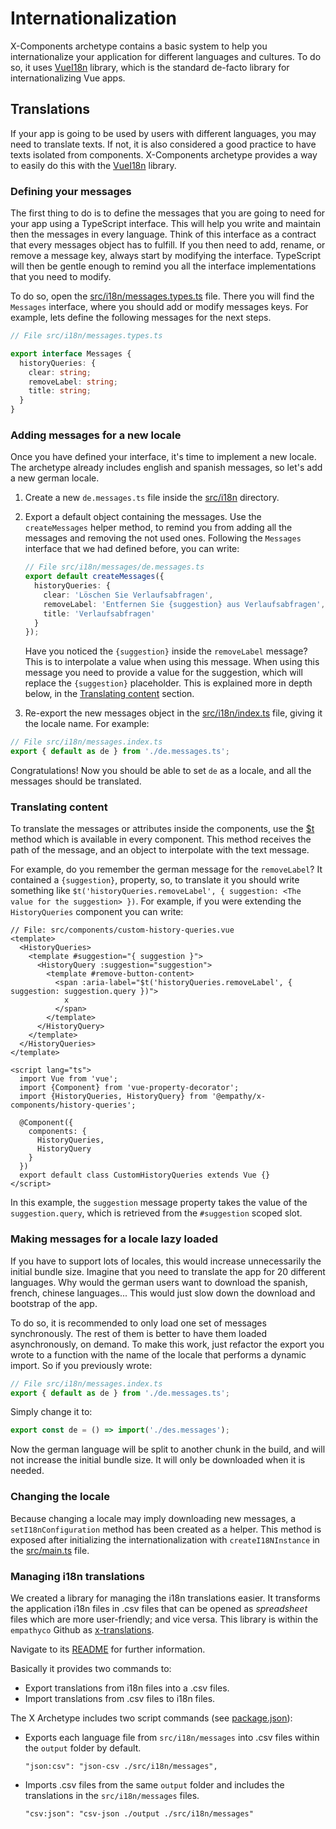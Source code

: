 # Internationalization

X-Components archetype contains a basic system to help you internationalize your application for
different languages and cultures. To do so, it uses
[VueI18n](https://kazupon.github.io/vue-i18n/guide/formatting.html) library, which is the standard
de-facto library for internationalizing Vue apps.

## Translations

If your app is going to be used by users with different languages, you may need to translate texts.
If not, it is also considered a good practice to have texts isolated from components. X-Components
archetype provides a way to easily do this with the
[VueI18n](https://kazupon.github.io/vue-i18n/guide/formatting.html) library.

### Defining your messages

The first thing to do is to define the messages that you are going to need for your app using a
TypeScript interface. This will help you write and maintain then the messages in every language.
Think of this interface as a contract that every messages object has to fulfill. If you then need to
add, rename, or remove a message key, always start by modifying the interface. TypeScript will then
be gentle enough to remind you all the interface implementations that you need to modify.

To do so, open the [src/i18n/messages.types.ts](../src/i18n/messages.types.ts) file. There you will
find the `Messages` interface, where you should add or modify messages keys. For example, lets
define the following messages for the next steps.

```typescript
// File src/i18n/messages.types.ts

export interface Messages {
  historyQueries: {
    clear: string;
    removeLabel: string;
    title: string;
  }
}
```

### Adding messages for a new locale

Once you have defined your interface, it's time to implement a new locale. The archetype already
includes english and spanish messages, so let's add a new german locale.

1. Create a new `de.messages.ts` file inside the [src/i18n](../src/i18n) directory.
2. Export a default object containing the messages. Use the `createMessages` helper method, to
   remind you from adding all the messages and removing the not used ones. Following the `Messages`
   interface that we had defined before, you can write:

    ```typescript
    // File src/i18n/messages/de.messages.ts
    export default createMessages({
      historyQueries: {
        clear: 'Löschen Sie Verlaufsabfragen',
        removeLabel: 'Entfernen Sie {suggestion} aus Verlaufsabfragen',
        title: 'Verlaufsabfragen'
      }
    });
    ```
   
   Have you noticed the `{suggestion}` inside the `removeLabel` message? This is to interpolate a value when using this message. When
   using this message you need to provide a value for the suggestion, which will replace the `{suggestion}` placeholder. This is explained
   more in depth below, in the [Translating content](#markdown-header-translating-content) section.

3. Re-export the new messages object in the [src/i18n/index.ts](../src/i18n/index.ts) file, giving it
   the locale name. For example:

```typescript
// File src/i18n/messages.index.ts
export { default as de } from './de.messages.ts';
```

Congratulations! Now you should be able to set `de` as a locale, and all the messages should be
translated.

### Translating content

To translate the messages or attributes inside the components, use the
[\$t](https://kazupon.github.io/vue-i18n/guide/formatting.html) method which is available in every
component. This method receives the path of the message, and an object to interpolate with the text
message.

For example, do you remember the german message for the `removeLabel`? It contained a
`{suggestion}`, property, so, to translate it you should write something like
`$t('historyQueries.removeLabel', { suggestion: <The value for the suggestion> })`. For example, if
you were extending the `HistoryQueries` component you can write:

```vue
// File: src/components/custom-history-queries.vue
<template>
  <HistoryQueries>
    <template #suggestion="{ suggestion }">
      <HistoryQuery :suggestion="suggestion">
        <template #remove-button-content>
          <span :aria-label="$t('historyQueries.removeLabel', { suggestion: suggestion.query })">
            x
          </span>
        </template>
      </HistoryQuery>
    </template>
  </HistoryQueries>
</template>

<script lang="ts">
  import Vue from 'vue';
  import {Component} from 'vue-property-decorator';
  import {HistoryQueries, HistoryQuery} from '@empathy/x-components/history-queries';

  @Component({
    components: {
      HistoryQueries,
      HistoryQuery
    }
  })
  export default class CustomHistoryQueries extends Vue {}
</script>
```

In this example, the `suggestion` message property takes the value of the `suggestion.query`, which
is retrieved from the `#suggestion` scoped slot.

### Making messages for a locale lazy loaded

If you have to support lots of locales, this would increase unnecessarily the initial bundle size.
Imagine that you need to translate the app for 20 different languages. Why would the german users
want to download the spanish, french, chinese languages... This would just slow down the download
and bootstrap of the app.

To do so, it is recommended to only load one set of messages synchronously. The rest of them is
better to have them loaded asynchronously, on demand. To make this work, just refactor the export
you wrote to a function with the name of the locale that performs a dynamic import. So if you
previously wrote:

```typescript
// File src/i18n/messages.index.ts
export { default as de } from './de.messages.ts';
```

Simply change it to:

```typescript
export const de = () => import('./des.messages');
```

Now the german language will be split to another chunk in the build, and will not increase the
initial bundle size. It will only be downloaded when it is needed.

### Changing the locale

Because changing a locale may imply downloading new messages, a `setI18nConfiguration` method has been created
as a helper. This method is exposed after initializing the internationalization with
`createI18NInstance` in the [src/main.ts](../src/main.ts) file.

### Managing i18n translations

We created a library for managing the i18n translations easier. It transforms the application i18n files in .csv files
that can be opened as *spreadsheet* files which are more user-friendly; and vice versa. This library is within the
`empathyco` Github as [x-translations](https://github.com/empathyco/x-translations).

Navigate to its [README](https://github.com/empathyco/x-translations#readme) for further information.

Basically it provides two commands to:

- Export translations from i18n files into a .csv files.
- Import translations from .csv files to i18n files.

The X Archetype includes two script commands (see [package.json](../package.json)):

- Exports each language file from `src/i18n/messages` into .csv files within the `output` folder by default.

    ```
    "json:csv": "json-csv ./src/i18n/messages",
    ```

- Imports .csv files from the same `output` folder and includes the translations in the `src/i18n/messages` files.

    ```
    "csv:json": "csv-json ./output ./src/i18n/messages"
    ```
